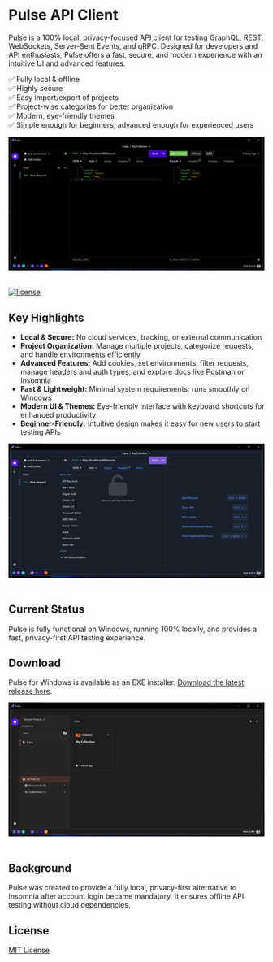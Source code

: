 # Pulse API Client

Pulse is a 100% local, privacy-focused API client for testing GraphQL, REST, WebSockets, Server-Sent Events, and gRPC. Designed for developers and API enthusiasts, Pulse offers a fast, secure, and modern experience with an intuitive UI and advanced features.

✅ Fully local & offline  
✅ Highly secure  
✅ Easy import/export of projects  
✅ Project-wise categories for better organization  
✅ Modern, eye-friendly themes  
✅ Simple enough for beginners, advanced enough for experienced users  

![Site preview](screenshot-1)
<br/> <br/>

[![license](https://img.shields.io/github/license/Mahesh-Abeykoon/pulse-api-client)](LICENSE)

## Key Highlights

- **Local & Secure:** No cloud services, tracking, or external communication  
- **Project Organization:** Manage multiple projects, categorize requests, and handle environments efficiently  
- **Advanced Features:** Add cookies, set environments, filter requests, manage headers and auth types, and explore docs like Postman or Insomnia  
- **Fast & Lightweight:** Minimal system requirements; runs smoothly on Windows  
- **Modern UI & Themes:** Eye-friendly interface with keyboard shortcuts for enhanced productivity  
- **Beginner-Friendly:** Intuitive design makes it easy for new users to start testing APIs  

![Site preview](screenshot-3)
<br/> <br/>

## Current Status

Pulse is fully functional on Windows, running 100% locally, and provides a fast, privacy-first API testing experience.

## Download

Pulse for Windows is available as an EXE installer. [Download the latest release here](https://github.com/Mahesh-Abeykoon/pulse-api-client/releases).

![Site preview](screenshot-2)
<br/> <br/>

## Background

Pulse was created to provide a fully local, privacy-first alternative to Insomnia after account login became mandatory. It ensures offline API testing without cloud dependencies.

## License

[MIT License](LICENSE)
